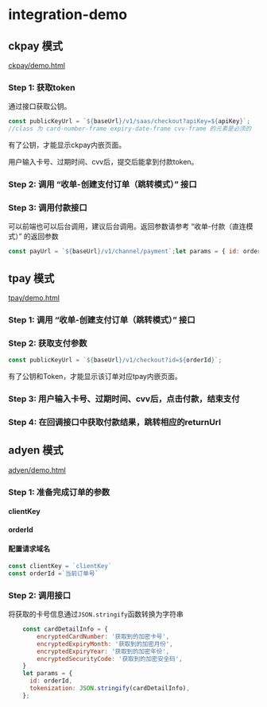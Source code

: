 # integration-demo

## ckpay 模式

[ckpay/demo.html](./ckpay/demo.html)

### Step 1: 获取token

通过接口获取公钥。

```javascript
const publicKeyUrl = `${baseUrl}/v1/saas/checkout?apiKey=${apiKey}`;
//class 为 card-number-frame expiry-date-frame cvv-frame 的元素是必须的

```

有了公钥，才能显示ckpay内嵌页面。

用户输入卡号、过期时间、cvv后，提交后能拿到付款token。

### Step 2: 调用 “收单-创建支付订单（跳转模式）” 接口

### Step 3: 调用付款接口

可以前端也可以后台调用，建议后台调用。返回参数请参考 “收单-付款（直连模式）” 的返回参数

```javascript
const payUrl = `${baseUrl}/v1/channel/payment`;let params = { id: orderId, tokenization: token,};
```

## tpay 模式

[tpay/demo.html](./tpay/demo.html)

### Step 1: 调用 “收单-创建支付订单（跳转模式）” 接口

### Step 2: 获取支付参数

```javascript
const publicKeyUrl = `${baseUrl}/v1/checkout?id=${orderId}`;

```

有了公钥和Token，才能显示该订单对应tpay内嵌页面。

### Step 3: 用户输入卡号、过期时间、cvv后，点击付款，结束支付

### Step 4: 在回调接口中获取付款结果，跳转相应的returnUrl

## adyen 模式

[adyen/demo.html](./adyen/demo.html)

### Step 1: 准备完成订单的参数

#### clientKey

#### orderId

#### 配置请求域名

```javascript
const clientKey = `clientKey`
const orderId =`当前订单号`
```

### Step 2: 调用接口

将获取的卡号信息通过`JSON.stringify`函数转换为字符串

```javascript
    const cardDetailInfo = {
        encryptedCardNumber: '获取到的加密卡号',
        encryptedExpiryMonth: '获取到的加密月份',
        encryptedExpiryYear: '获取到的加密年份',
        encryptedSecurityCode: '获取到的加密安全码',
    }
    let params = {
      id: orderId,
      tokenization: JSON.stringify(cardDetailInfo),
    };
```
